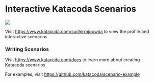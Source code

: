 # Interactive Katacoda Scenarios

[![](http://shields.katacoda.com/katacoda/sudhirrajgowda/count.svg)](https://www.katacoda.com/sudhirrajgowda "Get your profile on Katacoda.com")

Visit https://www.katacoda.com/sudhirrajgowda to view the profile and interactive scenarios

### Writing Scenarios
Visit https://www.katacoda.com/docs to learn more about creating Katacoda scenarios

For examples, visit https://github.com/katacoda/scenario-example
